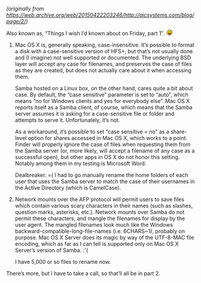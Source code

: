 <!--
.. title: Caveats when migrating from Mac OS X to Linux for serving Mac OS X home folders
.. slug: caveats-when-migrating-macosx-linux
.. date: 2007-02-12 12:00:00 UTC-07:00
.. tags: linux, mac os x, til
.. category: 
.. link: 
.. description: 
.. type: text
-->

_(originally from <https://web.archive.org/web/20150422203246/http://ajcsystems.com/blog/page/2/>)_

Also known as, “Things I wish I’d known about on Friday, part 1″. ![:-P](/images/icon_razz.gif)

1. Mac OS X is, generally speaking, case-insensitive. It’s possible to format a disk with a case-sensitive version of HFS+, but that’s not usually done and (I imagine) not well supported or documented. The underlying BSD layer will accept any case for filenames, and preserves the case of files as they are created, but does not actually care about it when accessing them.

    Samba hosted on a Linux box, on the other hand, cares quite a bit about case. By default, the “case sensitive” parameter is set to “auto”, which means “no for Windows clients and yes for everybody else”. Mac OS X reports itself as a Samba client, of course, which means that the Samba server assumes it is asking for a case-sensitive file or folder and attempts to serve it. Unfortunately, it’s not.

    As a workaround, it’s possible to set “case sensitive = no” as a share-level option for shares accessed in Mac OS X, which works to a point. Finder will properly ignore the case of files when requesting them from the Samba server (or, more likely, will accept a filename of any case as a successful open), but other apps in OS X do not honor this setting. Notably among them in my testing is Microsoft Word.

    Dealbreaker. =( I had to go manually rename the home folders of each user that uses the Samba server to match the case of their usernames in the Active Directory (which is CamelCase).

1. Network mounts over the AFP protocol will permit users to save files which contain various scary characters in their names (such as slashes, question marks, asterisks, etc.). Network mounts over Samba do not permit these characters, and mangle the filenames for display by the user agent. The mangled filenames look much like the Windows backward-compatible-long-file-names (i.e. 6CHARS~1), probably on purpose. Mac OS X Server does its magic by way of the UTF-8-MAC file encoding, which as far as I can tell is supported only on Mac OS X Server’s version of Samba. :'(

    I have 5,000 or so files to rename now.

There’s more, but I have to take a call, so that’ll all be in part 2.
